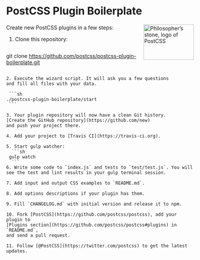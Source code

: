 # PostCSS Plugin Boilerplate

<img align="right" width="135" height="95"
     title="Philosopher’s stone, logo of PostCSS"
     src="http://postcss.github.io/postcss/logo-leftp.png">

Сreate new PostCSS plugins in a few steps:

1. Clone this repository:

   ```sh
  git clone https://github.com/postcss/postcss-plugin-boilerplate.git
   ```

2. Execute the wizard script. It will ask you a few questions
   and fill all files with your data.

    ```sh
   ./postcss-plugin-boilerplate/start
    ```

3. Your plugin repository will now have a clean Git history.
   [Create the GitHub repository](https://github.com/new)
   and push your project there.

4. Add your project to [Travis CI](https://travis-ci.org).

5. Start gulp watcher:
     ```sh
    gulp watch
     ```
6. Write some code to `index.js` and tests to `test/test.js`. You will see the test and lint results in your gulp terminal session.

7. Add input and output CSS examples to `README.md`.

8. Add options descriptions if your plugin has them.

9. Fill `CHANGELOG.md` with initial version and release it to npm.

10. Fork [PostCSS](https://github.com/postcss/postcss), add your plugin to
   [Plugins section](https://github.com/postcss/postcss#plugins) in `README.md`,
   and send a pull request.

11. Follow [@PostCSS](https://twitter.com/postcss) to get the latest updates.
